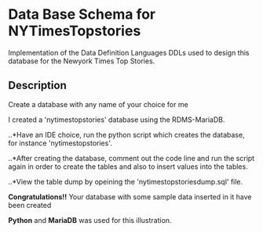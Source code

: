 # Data Base Schema for NYTimesTopstories



Implementation of the Data Definition Languages DDLs used to design this database for the Newyork Times Top Stories.



## Description



Create a database with any name of your choice for me

I created a 'nytimestopstories' database using the RDMS-MariaDB.

..*Have an IDE choice, run the python script which creates the database, for instance 'nytimestopstories'.

..*After creating the database, comment out the code line and run the script again in order to create the tables and also to insert values into the tables.

..*View the table dump by opeining the 'nytimestopstoriesdump.sql' file.


**Congratulations!!** Your database with some sample data inserted in it have been created


**Python** and **MariaDB** was used for this illustration.
